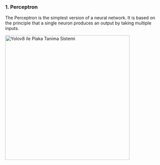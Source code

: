 

### 1. Perceptron
  The Perceptron is the simplest version of a neural network. It is based on the principle that a single neuron produces an output by taking multiple inputs.
  
  <img src="./görseller/perseptron.jpg" alt="Yolov8 ile Plaka Tanima Sistemi" width="400" >
